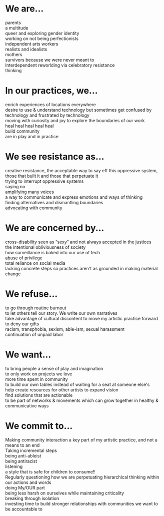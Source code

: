 # We are...  
parents  
a multitude   
queer and exploring gender identity  
working on not being perfectionists  
independent arts workers  
realists and idealists  
mothers  
survivors because we were never meant to  
Interdependent reworlding via celebratory resistance  
thinking

# In our practices, we...  
enrich experiences of locations everywhere  
desire to use & understand technology but sometimes get confused by technology and frustrated by technology  
moving with curiosity and joy to explore the boundaries of our work  
heal heal heal heal heal  
build community  
are in play and in practice  


# We see resistance as...
creative resistance, the acceptable way to say eff this oppressive system, those that built it and those that perpetuate it  
trying to interrupt oppressive systems  
saying no  
amplifying many voices  
a way to communicate and express emotions and ways of thinking  
finding alternatives and dismantling boundaries  
advocating with community


# We are concerned by...
cross-disability seen as “sexy” and not always accepted in the justices  
the intentional obliviousness of society  
how surveillance is baked into our use of tech  
abuse of privilege  
total reliance on social media  
lacking concrete steps so practices aren't as grounded in making material change  


# We refuse...
to go through routine burnout  
to let others tell our story. We write our own narratives  
take advantage of cultural discontent to move my artistic practice forward  
to deny our gifts  
racism, transphobia, sexism, able-ism, sexual harassment  
continuation of unpaid labor  

# We want...
to bring people a sense of play and imagination  
to only work on projects we love  
more time spent in community  
to build our own tables instead of waiting for a seat at someone else's  
help create resources for other artists
to expand vision  
find solutions that are actionable  
to be part of networks & movements which can grow together in healthy & communicative ways


# We commit to...
Making community interaction a key part of my artistic practice, and not a means to an end  
Taking incremental steps  
being anti-ableist   
being antiracist  
listening  
a style that is safe for children to consume!!  
Regularly questioning how we are perpetuating hierarchical thinking within our actions and words  
doing My/OUR part  
being less harsh on ourselves while maintaining criticality  
breaking through isolation  
investing time to build stronger   relationships with communities we want to be accountable to
